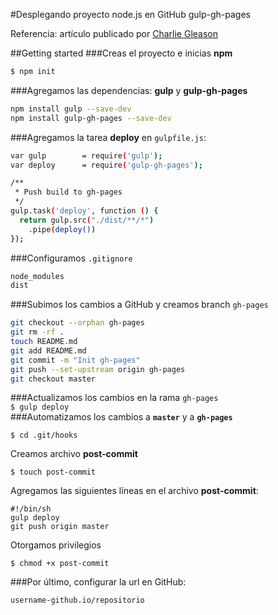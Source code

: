 #Desplegando proyecto node.js en GitHub gulp-gh-pages

Referencia: artículo publicado por [Charlie Gleason](http://charliegleason.com/articles/deploying-to-github-pages-with-gulp)  

##Getting started
###Creas el proyecto e inicias **npm**
```sh
$ npm init
```

###Agregamos las dependencias: **gulp** y **gulp-gh-pages**
```sh
npm install gulp --save-dev
npm install gulp-gh-pages --save-dev
```

###Agregamos la tarea **deploy** en ```gulpfile.js```:  
```sh
var gulp        = require('gulp');
var deploy      = require('gulp-gh-pages');

/**
 * Push build to gh-pages
 */
gulp.task('deploy', function () {
  return gulp.src("./dist/**/*")
    .pipe(deploy())
});
```
###Configuramos ```.gitignore```
```sh
node_modules
dist
```
###Subimos los cambios a GitHub y creamos branch ```gh-pages```  
```sh
git checkout --orphan gh-pages
git rm -rf .
touch README.md
git add README.md
git commit -m "Init gh-pages"
git push --set-upstream origin gh-pages
git checkout master
```
###Actualizamos los cambios en la rama ```gh-pages```  
```$ gulp deploy```  
###Automatizamos los cambios a **```master```** y a **```gh-pages```**  
```
$ cd .git/hooks
```

Creamos archivo **post-commit**
```
$ touch post-commit
```

Agregamos las siguientes líneas en el archivo **post-commit**:  
```
#!/bin/sh
gulp deploy
git push origin master
```

Otorgamos privilegios
```
$ chmod +x post-commit
``` 
###Por último, configurar la url en GitHub:
```sh
username-github.io/repositorio
```
